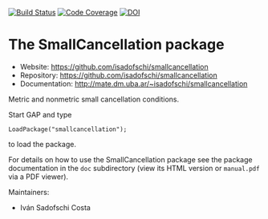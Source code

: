 [![Build Status](https://travis-ci.com/isadofschi/smallcancellation.svg?branch=master)](https://travis-ci.com/isadofschi/smallcancellation)
[![Code Coverage](https://codecov.io/github/isadofschi/smallcancellation/coverage.svg?branch=master&token=)](https://codecov.io/gh/isadofschi/smallcancellation)
[![DOI](https://zenodo.org/badge/154586378.svg)](https://zenodo.org/badge/latestdoi/154586378)

# The SmallCancellation package

* Website: https://github.com/isadofschi/smallcancellation
* Repository: https://github.com/isadofschi/smallcancellation
* Documentation: http://mate.dm.uba.ar/~isadofschi/smallcancellation

Metric and nonmetric small cancellation conditions.


Start GAP and type

	LoadPackage("smallcancellation");

to load the package.

For details on how to use the SmallCancellation package see the package
documentation in the `doc` subdirectory (view its HTML version or 
`manual.pdf`  via a PDF viewer).

Maintainers:
* Iván Sadofschi Costa
